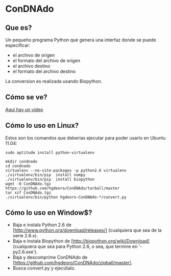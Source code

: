 ConDNAdo
====================

Que es?
---------------------

Un pequeño programa Python que genera una interfaz
donde se puede especificar:

+ el archivo de origen
+ el formato del archivo de origen
+ el archivo destino
+ el formato del archivo destino
 
La conversion es realizada usando Biopython.
 
Cómo se ve?
---------------------

[Aquí hay un video](http://www.youtube.com/watch?v=XwYrQLAIkow) 

Cómo lo uso en Linux?
---------------------
 
 Estos son los comandos que deberias ejecutar para poder usarlo en Ubuntu 11.04:

    sudo aptitude install python-virtualenv
    
    mkdir condnado
    cd condnado
    virtualenv --no-site-packages -p python2.6 virtualenv 
    ./virtualenv/bin/pip  install numpy
    ./virtualenv/bin/pip  install biopython
    wget -O ConDNAdo.tgz https://github.com/hgdeoro/ConDNAdo/tarball/master
    tar xzf ConDNAdo.tgz
    ./virtualenv/bin/python hgdeoro-ConDNAdo-*/convert.py
 
Cómo lo uso en Window$?
---------------------

* Baja e instala Python 2.6 de [http://www.python.org/download/releases/] (cualquiera que sea de la serie 2.6.x).
* Baja e instala Biopython de [http://biopython.org/wiki/Download] (cualquiera que sea para Python 2.6, o sea, que termine en '-py2.6.exe').
* Baja y descomprime ConDNAdo de [https://github.com/hgdeoro/ConDNAdo/zipball/master].
* Busca convert.py y ejecútalo.
